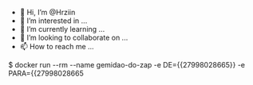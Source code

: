 - 👋 Hi, I’m @Hrziin
- 👀 I’m interested in ...
- 🌱 I’m currently learning ...
- 💞️ I’m looking to collaborate on ...
- 📫 How to reach me ...

<!---
Hrziin/Hrziin is a ✨ special ✨ repository because its `README.md` (this file) appears on your GitHub profile.
You can click the Preview link to take a look at your changes.
--->
$ docker run --rm --name gemidao-do-zap -e DE={{27998028665}} -e PARA={{27998028665
